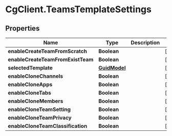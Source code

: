 # CgClient.TeamsTemplateSettings

## Properties

Name | Type | Description | Notes
------------ | ------------- | ------------- | -------------
**enableCreateTeamFromScratch** | **Boolean** |  | [optional] 
**enableCreateTeamFromExistTeam** | **Boolean** |  | [optional] 
**selectedTemplate** | [**GuidModel**](GuidModel.md) |  | [optional] 
**enableCloneChannels** | **Boolean** |  | [optional] 
**enableCloneApps** | **Boolean** |  | [optional] 
**enableCloneTabs** | **Boolean** |  | [optional] 
**enableCloneMembers** | **Boolean** |  | [optional] 
**enableCloneTeamSetting** | **Boolean** |  | [optional] 
**enableCloneTeamPrivacy** | **Boolean** |  | [optional] 
**enableCloneTeamClassification** | **Boolean** |  | [optional] 


